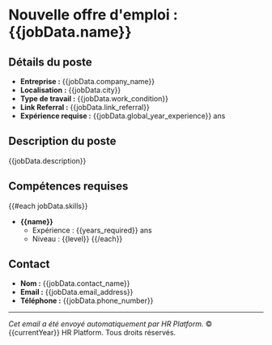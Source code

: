 # Nouvelle offre d'emploi : {{jobData.name}}

## Détails du poste
- **Entreprise :** {{jobData.company_name}}
- **Localisation :** {{jobData.city}}
- **Type de travail :** {{jobData.work_condition}}
- **Link Referral :** {{jobData.link_referral}}
- **Expérience requise :** {{jobData.global_year_experience}} ans

## Description du poste
{{jobData.description}}

## Compétences requises
{{#each jobData.skills}}
- **{{name}}**
  - Expérience : {{years_required}} ans
  - Niveau : {{level}}
{{/each}}

## Contact
- **Nom :** {{jobData.contact_name}}
- **Email :** {{jobData.email_address}}
- **Téléphone :** {{jobData.phone_number}}

---
*Cet email a été envoyé automatiquement par HR Platform.*
© {{currentYear}} HR Platform. Tous droits réservés. 